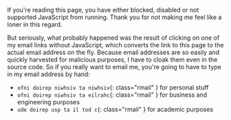 If you're reading this page, you have either blocked, disabled or not supported JavaScript from running. Thank you for not making me feel like a loner in this regard.

But seriously, what probably happened was the result of clicking on one of my email links without JavaScript, which converts the link to this page to the actual email address on the fly. Because email addresses are so easily and quickly harvested for malicious purposes, I have to cloak them even in the source code. So if you really want to email me, you're going to have to type in my email address by hand:

* ``ofni doirep niwhsiv ta niwhsiv``{: class="rmail" } for personal stuff
* ``ofni doirep niwhsiv ta eilrahc``{: class="rmail" } for business and engineering purposes
* ``ude doirep usp ta il tod c``{: class="rmail" } for academic purposes
